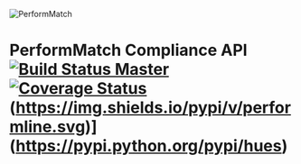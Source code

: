 ![PerformMatch](https://performmatch.com/static/images/login/PM_logo-dark-blue.png "PerformMatch")

# PerformMatch Compliance API [![Build Status Master](https://travis-ci.com/PerformLine/python-performline-client.svg?token=3GiX3FxnBSQCxhQkAC5R&branch=master)](https://travis-ci.com/PerformLine/python-performline-client) [![Coverage Status](https://coveralls.io/repos/github/PerformLine/python-performline-client/badge.svg?branch=master&t=lhuMBY)](https://coveralls.io/github/PerformLine/python-performline-client?branch=master) (https://img.shields.io/pypi/v/performline.svg)](https://pypi.python.org/pypi/hues)
